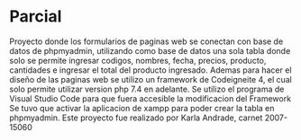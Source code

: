 # Parcial
Proyecto donde los formularios de paginas web se conectan con base de datos de phpmyadmin, utilizando como base de datos una sola tabla donde solo se permite ingresar codigos, nombres, fecha, precios, producto, cantidades e ingresar el total del producto ingresado. Ademas para hacer el diseño de las paginas web se utilizo un framework de Codeigneite 4, el cual solo permite utilizar version php 7.4 en adelante. Se utilizo el programa de Visual Studio Code para que fuera accesible la modificacion del Framework
Se tuvo que activar la aplicacion de xampp para poder crear la tabla en phpmyadmin.
Este proyecto fue realizado por Karla Andrade, carnet 2007-15060
